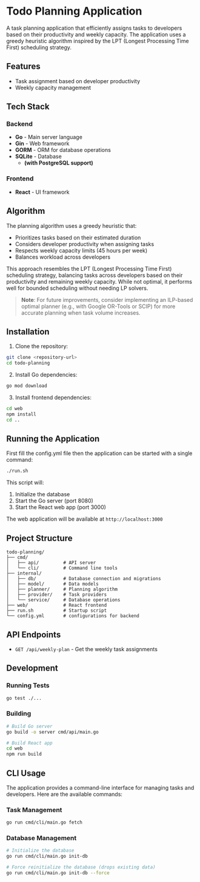 # Todo Planning Application

A task planning application that efficiently assigns tasks to developers based on their productivity and weekly capacity. The application uses a greedy heuristic algorithm inspired by the LPT (Longest Processing Time First) scheduling strategy.

## Features

- Task assignment based on developer productivity
- Weekly capacity management


## Tech Stack

### Backend
- **Go** - Main server language
- **Gin** - Web framework
- **GORM** - ORM for database operations
- **SQLite** - Database
    + **(with PostgreSQL support)**

### Frontend
- **React** - UI framework

## Algorithm

The planning algorithm uses a greedy heuristic that:
- Prioritizes tasks based on their estimated duration
- Considers developer productivity when assigning tasks
- Respects weekly capacity limits (45 hours per week)
- Balances workload across developers

This approach resembles the LPT (Longest Processing Time First) scheduling strategy, balancing tasks across developers based on their productivity and remaining weekly capacity. While not optimal, it performs well for bounded scheduling without needing LP solvers.

> **Note**: For future improvements, consider implementing an ILP-based optimal planner (e.g., with Google OR-Tools or SCIP) for more accurate planning when task volume increases.


## Installation

1. Clone the repository:
```bash
git clone <repository-url>
cd todo-planning
```

2. Install Go dependencies:
```bash
go mod download
```

3. Install frontend dependencies:
```bash
cd web
npm install
cd ..
```

## Running the Application

First fill the config.yml file then the application can be started with a single command:

```bash
./run.sh
```

This script will:
1. Initialize the database
2. Start the Go server (port 8080)
3. Start the React web app (port 3000)

The web application will be available at `http://localhost:3000`

## Project Structure

```
todo-planning/
├── cmd/
│   ├── api/         # API server
│   └── cli/         # Command line tools
├── internal/
│   ├── db/          # Database connection and migrations
│   ├── model/       # Data models
│   ├── planner/     # Planning algorithm
│   ├── provider/    # Task providers
│   └── service/     # Database operations
├── web/             # React frontend
├── run.sh           # Startup script
└── config.yml       # configurations for backend

```

## API Endpoints

- `GET /api/weekly-plan` - Get the weekly task assignments

## Development

### Running Tests
```bash
go test ./...
```

### Building
```bash
# Build Go server
go build -o server cmd/api/main.go

# Build React app
cd web
npm run build
```

## CLI Usage

The application provides a command-line interface for managing tasks and developers. Here are the available commands:

### Task Management

```bash
go run cmd/cli/main.go fetch
```

### Database Management

```bash
# Initialize the database
go run cmd/cli/main.go init-db

# Force reinitialize the database (drops existing data)
go run cmd/cli/main.go init-db --force
```
